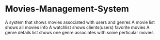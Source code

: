 # Movies-Management-System
A system that shows movies associated with users and genres
A movie list shows all movies info
A watchlist shows clients(users) favorite movies
A genre details list shows one genre associates with some perticular movies  
